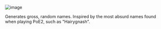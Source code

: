 ![image](https://github.com/user-attachments/assets/0371b6ff-e747-4f35-aa06-12af032d328b)

Generates gross, random names. Inspired by the most absurd names found when playing PoE2, such as "Hairygnash".
